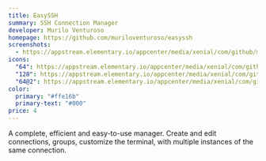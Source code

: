 ```yaml
---
title: EasySSH
summary: SSH Connection Manager
developer: Murilo Venturoso
homepage: https://github.com/muriloventuroso/easyssh
screenshots:
  - https://appstream.elementary.io/appcenter/media/xenial/com/github/muriloventuroso.easyssh.desktop/61360065F7717E6F9C561392019186B1/screenshots/image-1_orig.png
icons:
  "64": https://appstream.elementary.io/appcenter/media/xenial/com/github/muriloventuroso.easyssh.desktop/61360065F7717E6F9C561392019186B1/icons/64x64/com.github.muriloventuroso.easyssh_com.github.muriloventuroso.easyssh.png
  "128": https://appstream.elementary.io/appcenter/media/xenial/com/github/muriloventuroso.easyssh.desktop/61360065F7717E6F9C561392019186B1/icons/128x128/com.github.muriloventuroso.easyssh_com.github.muriloventuroso.easyssh.png
  "64@2": https://appstream.elementary.io/appcenter/media/xenial/com/github/muriloventuroso.easyssh.desktop/61360065F7717E6F9C561392019186B1/icons/64x64@2/com.github.muriloventuroso.easyssh_com.github.muriloventuroso.easyssh.png
color:
  primary: "#ffe16b"
  primary-text: "#000"
price: 4
---
```


<p>A complete, efficient and easy-to-use manager. Create and edit connections, groups, customize the terminal, with multiple instances of the same connection.</p>